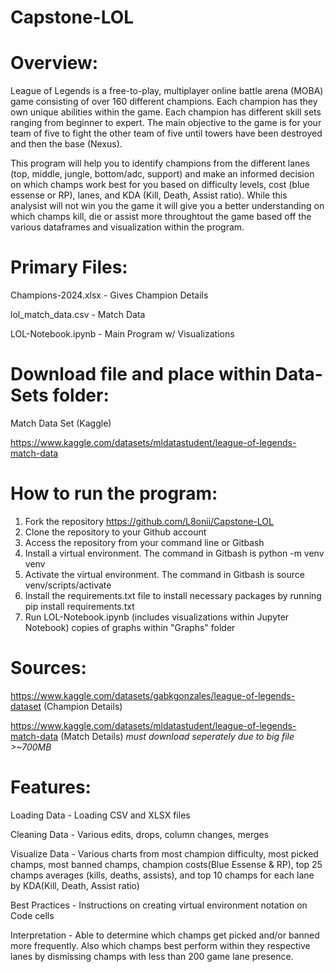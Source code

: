 # Capstone-LOL

# Overview:
League of Legends is a free-to-play, multiplayer online battle arena (MOBA) game consisting of over 160 different champions. Each champion has they own unique abilities within the game. Each champion has different skill sets ranging from beginner to expert. The main objective to the game is for your team of five to fight the other team of five until towers have been destroyed and then the base (Nexus). 

This program will help you to identify champions from the different lanes (top, middle, jungle, bottom/adc, support) and make an informed decision on which champs work best for you based on difficulty levels, cost (blue essense or RP), lanes, and KDA (Kill, Death, Assist ratio). While this analysist will not win you the game it will give you a better understanding on which champs kill, die or assist more throughtout the game based off the various dataframes and visualization within the program. 

# Primary Files:
Champions-2024.xlsx - Gives Champion Details

lol_match_data.csv - Match Data

LOL-Notebook.ipynb - Main Program w/ Visualizations 

# Download file and place within Data-Sets folder:
Match Data Set (Kaggle)

https://www.kaggle.com/datasets/mldatastudent/league-of-legends-match-data

# How to run the program:
1) Fork the repository https://github.com/L8onii/Capstone-LOL
2) Clone the repository to your Github account
3) Access the repository from your command line or Gitbash
4) Install a virtual environment. The command in Gitbash is python -m venv venv
5) Activate the virtual environment. The command in Gitbash is source venv/scripts/activate
6) Install the requirements.txt file to install necessary packages by running pip install requirements.txt
7) Run LOL-Notebook.ipynb (includes visualizations within Jupyter Notebook) copies of graphs within "Graphs" folder

# Sources:

https://www.kaggle.com/datasets/gabkgonzales/league-of-legends-dataset (Champion Details)

https://www.kaggle.com/datasets/mldatastudent/league-of-legends-match-data (Match Details) *must download seperately due to big file >~700MB*

# Features:
Loading Data - Loading CSV and XLSX files

Cleaning Data - Various edits, drops, column changes, merges

Visualize Data - Various charts from most champion difficulty, most picked champs, most banned champs, champion costs(Blue Essense & RP), top 25 champs averages (kills, deaths, assists), and top 10 champs for each lane by KDA(Kill, Death, Assist ratio)

Best Practices - Instructions on creating virtual environment notation on Code cells

Interpretation - Able to determine which champs get picked and/or banned more frequently. Also which champs best perform within they respective lanes by dismissing champs with less than 200 game lane presence. 